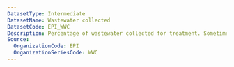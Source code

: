 ```yaml
---
DatasetType: Intermediate
DatasetName: Wastewater collected
DatasetCode: EPI_WWC
Description: Percentage of wastewater collected for treatment. Sometimes measured as the percentage of the population connected to urban or independent wastewater treatment facilities.
Source:
  OrganizationCode: EPI
  OrganizationSeriesCode: WWC
---
```

